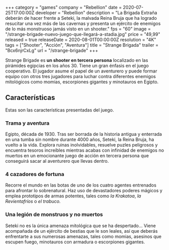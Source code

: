 +++
category = "games"
company = "Rebellion"
date = 2020-07-25T17:00:00Z
developer = "Rebellion"
description = "La Brigada Extraña deberán de hacer frente a Seteki, la malvada Reina Bruja que ha logrado resucitar una vez más de las cavernas y presenta un ejército de enemigos de lo más monstruoso jamás visto en un shooter."
fps = "60"
image = "/strange-brigade-nuevo-juego-que-llegará-a-stadia.jpg"
price = "49,99"
released = true
releaseDate = 2020-08-01T00:00:00Z
resolution = "4K"
tags = ["Shooter", "Acción", "Aventura"]
title = "Strange Brigada"
trailer = "Bcx6njrCxLg"
url = "/strange-brigade"
+++

Strange Brigade es **un shooter en tercera persona** localizado en las pirámides egipcias en los años 30. Tiene un gran énfasis en el juego cooperativo. El jugador asume el papel de un aventurero y puede formar equipo con otros tres jugadores para luchar contra diferentes enemigos mitológicos como momias, escorpiones gigantes y minotauros en Egipto.

## Características

Estas son las características presentadas del juego.

### Trama y aventura
Egipto, década de 1930. Tras ser borrada de la historia antigua y enterrada en una tumba sin nombre durante 4000 años, Seteki, la Reina Bruja, ha vuelto a la vida. Explora ruinas inolvidables, resuelve puzles peligrosos y encuentra tesoros increíbles mientras acabas con infinidad de enemigos no muertos en un emocionante juego de acción en tercera persona que conseguirá sacar al aventurero que llevas dentro.

### 4 cazadores de fortuna
Recorre el mundo en las botas de uno de los cuatro agentes entrenados para afrontar lo sobrenatural. Haz uso de devastadores poderes mágicos y emplea prototipos de armas potentes, tales como *la Krakatoa*, *la Revientafríos* o *el trabuco.*

### Una legión de monstruos y no muertos
Seteki no es la única amenaza mitológica que se ha despertado... Viene acompañada de un ejército de bestias que le son leales, así que deberás enfrentarte a sus numerosas amenazas, tales como momias, asesinos que escupen fuego, minotauros con armadura o escorpiones gigantes.


